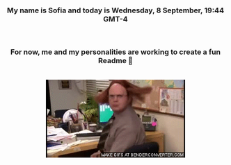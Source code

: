 


<div align="center">
<h3 >My name is Sofia and today is Wednesday, 8 September, 19:44 GMT-4</h3><br>
<h3 >For now, me and my personalities are working to create a fun Readme 👋
</h3><br>
<img src='img/dwight.gif' alt='working...'/>
</div>
